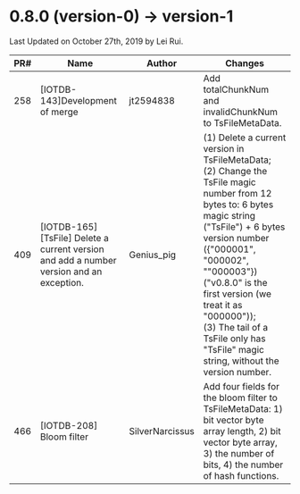 <!--

    Licensed to the Apache Software Foundation (ASF) under one
    or more contributor license agreements.  See the NOTICE file
    distributed with this work for additional information
    regarding copyright ownership.  The ASF licenses this file
    to you under the Apache License, Version 2.0 (the
    "License"); you may not use this file except in compliance
    with the License.  You may obtain a copy of the License at
    
        http://www.apache.org/licenses/LICENSE-2.0
    
    Unless required by applicable law or agreed to in writing,
    software distributed under the License is distributed on an
    "AS IS" BASIS, WITHOUT WARRANTIES OR CONDITIONS OF ANY
    KIND, either express or implied.  See the License for the
    specific language governing permissions and limitations
    under the License.

-->

# 0.8.0 (version-0) -> version-1

Last Updated on October 27th, 2019 by Lei Rui.

| PR#   | Name                                                         | Author          | Changes                                                      |
| ---- | ------------------------------------------------------------ | --------------- | ------------------------------------------------------------ |
| 258  | [IOTDB-143]Development of merge                              | jt2594838       | Add totalChunkNum and invalidChunkNum to TsFileMetaData.     |
| 409  | \[IOTDB-165\]\[TsFile\] Delete a current version and add a number version and an exception. | Genius_pig      | (1) Delete a current version in TsFileMetaData; <br />(2) Change the TsFile magic number from 12 bytes to: 6 bytes magic string ("TsFile") + 6 bytes version number ({"000001", "000002", ""000003"}) ("v0.8.0" is the first version (we treat it as "000000"));<br />(3) The tail of a TsFile only has "TsFile" magic string, without the version number. |
| 466  | [IOTDB-208] Bloom filter                                     | SilverNarcissus | Add four fields for the bloom filter to TsFileMetaData: 1) bit vector byte array length, 2) bit vector byte array, 3) the number of bits, 4) the number of hash functions. |






